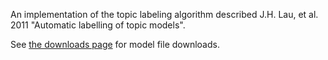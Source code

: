 An implementation of the topic labeling algorithm described J.H. Lau, et al. 2011 "Automatic labelling of topic models".

See [the downloads page](https://github.com/joshhansen/LauEtAl/downloads) for model file downloads.
